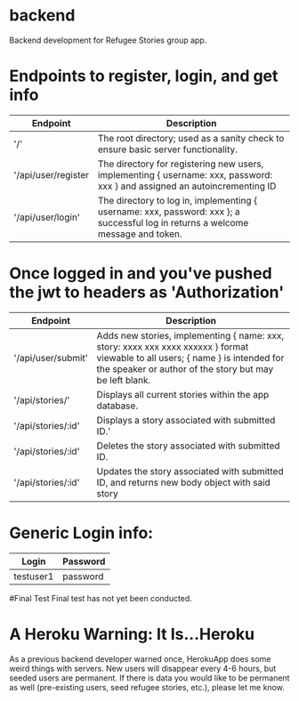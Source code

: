 # backend
Backend development for Refugee Stories group app.

# Endpoints to register, login, and get info

| Endpoint | Description |
| --- | --- |
| '/' | The root directory; used as a sanity check to ensure basic server functionality. |
| '/api/user/register | The directory for registering new users, implementing { username: xxx, password: xxx } and assigned an autoincrementing ID |
| '/api/user/login' | The directory to log in, implementing { username: xxx, password: xxx }; a successful log in returns a welcome message and token. |

# Once logged in and you've pushed the jwt to headers as 'Authorization'

| Endpoint | Description |
| --- | --- |
| '/api/user/submit' | Adds new stories, implementing { name: xxx, story: xxxx xxx xxxx xxxxxx } format viewable to all users; { name } is intended for the speaker or author of the story but may be left blank. |
| '/api/stories/' | Displays all current stories within the app database. |
| '/api/stories/:id' | Displays a story associated with submitted ID.' |
| '/api/stories/:id' | Deletes the story associated with submitted ID. |
| '/api/stories/:id' | Updates the story associated with submitted ID, and returns new body object with said story |


# Generic Login info:

| Login | Password |
| --- | --- |
| testuser1 | password |

#Final Test
Final test has not yet been conducted.

# A Heroku Warning: It Is...Heroku
As a previous backend developer warned once, HerokuApp does some weird things with servers. New users will disappear every 4-6 hours, but seeded users are permanent. If there is data you would like to be permanent as well (pre-existing users, seed refugee stories, etc.), please let me know.
